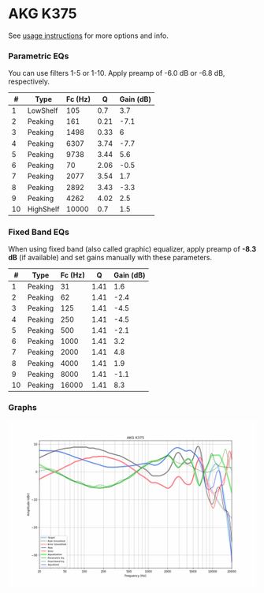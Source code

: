 # AKG K375
See [usage instructions](https://github.com/jaakkopasanen/AutoEq#usage) for more options and info.

### Parametric EQs
You can use filters 1-5 or 1-10. Apply preamp of -6.0 dB or -6.8 dB, respectively.

|   # | Type      |   Fc (Hz) |    Q |   Gain (dB) |
|-----|-----------|-----------|------|-------------|
|   1 | LowShelf  |       105 | 0.7  |         3.7 |
|   2 | Peaking   |       161 | 0.21 |        -7.1 |
|   3 | Peaking   |      1498 | 0.33 |         6   |
|   4 | Peaking   |      6307 | 3.74 |        -7.7 |
|   5 | Peaking   |      9738 | 3.44 |         5.6 |
|   6 | Peaking   |        70 | 2.06 |        -0.5 |
|   7 | Peaking   |      2077 | 3.54 |         1.7 |
|   8 | Peaking   |      2892 | 3.43 |        -3.3 |
|   9 | Peaking   |      4262 | 4.02 |         2.5 |
|  10 | HighShelf |     10000 | 0.7  |         1.5 |

### Fixed Band EQs
When using fixed band (also called graphic) equalizer, apply preamp of **-8.3 dB** (if available) and set gains manually with these parameters.

|   # | Type    |   Fc (Hz) |    Q |   Gain (dB) |
|-----|---------|-----------|------|-------------|
|   1 | Peaking |        31 | 1.41 |         1.6 |
|   2 | Peaking |        62 | 1.41 |        -2.4 |
|   3 | Peaking |       125 | 1.41 |        -4.5 |
|   4 | Peaking |       250 | 1.41 |        -4.5 |
|   5 | Peaking |       500 | 1.41 |        -2.1 |
|   6 | Peaking |      1000 | 1.41 |         3.2 |
|   7 | Peaking |      2000 | 1.41 |         4.8 |
|   8 | Peaking |      4000 | 1.41 |         1.9 |
|   9 | Peaking |      8000 | 1.41 |        -1.1 |
|  10 | Peaking |     16000 | 1.41 |         8.3 |

### Graphs
![](./AKG%20K375.png)
